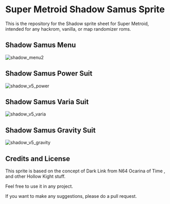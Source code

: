 # Super Metroid Shadow Samus Sprite

This is the repository for the Shadow sprite sheet for Super Metroid, intended for any hackrom, vanilla, or map randomizer roms. 

## Shadow Samus Menu

![shadow_menu2](https://github.com/user-attachments/assets/240f318b-c18c-4292-9e1a-0a91dbf607c3)

## Shadow Samus Power Suit

![shadow_v5_power](https://github.com/user-attachments/assets/81a11c20-e05f-4a09-9971-204d3d8c1c48)

## Shadow Samus Varia Suit

![shadow_v5_varia](https://github.com/user-attachments/assets/204703a4-a180-4f03-a3af-185cf0ca2164)

## Shadow Samus Gravity Suit

![shadow_v5_gravity](https://github.com/user-attachments/assets/79934121-c28d-4f6a-b401-4f99360d69af)

## Credits and License

This sprite is based on the concept of Dark Link from N64 Ocarina of Time , and other Hollow Kight stuff. 

Feel free to use it in any project. 

If you want to make any suggestions, please do a pull request.
